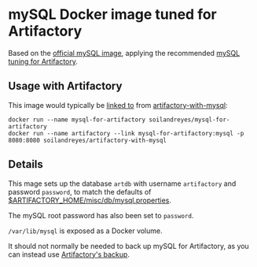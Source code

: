 # mySQL Docker image tuned for Artifactory

Based on the [official mySQL image](https://registry.hub.docker.com/_/mysql/),
applying the recommended [mySQL tuning for Artifactory](https://www.jfrog.com/confluence/display/RTF/MySQL).

## Usage with Artifactory

This image would typically be [linked to](https://docs.docker.com/userguide/dockerlinks/) 
from [artifactory-with-mysql](https://registry.hub.docker.com/u/soilandreyes/artifactory-with-mysql/):

    docker run --name mysql-for-artifactory soilandreyes/mysql-for-artifactory
    docker run --name artifactory --link mysql-for-artifactory:mysql -p 8080:8080 soilandreyes/artifactory-with-mysql


## Details

This mage sets up the database `artdb` with username `artifactory`
and password `password`, to match the defaults of
[$ARTIFACTORY_HOME/misc/db/mysql.properties](http://subversion.jfrog.org/artifactory/public/trunk/distribution/standalone/src/main/install/misc/db/mysql.properties).

The mySQL root password has also been set to `password`. 

`/var/lib/mysql` is exposed as a Docker volume.

It should not normally be needed to back up mySQL for Artifactory, as
you can instead use [Artifactory's
backup](https://www.jfrog.com/confluence/display/RTF/Managing+Backups).

